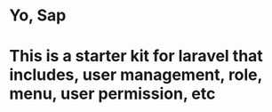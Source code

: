 <h1> Yo, Sap <h1>

<p> This is a starter kit for laravel that includes, user management, role, menu, user permission, etc </p>